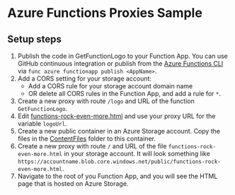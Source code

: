 # Azure Functions Proxies Sample

## Setup steps 

1. Publish the code in GetFunctionLogo to your Function App. You can use GitHub continuous integration or publish from the [Azure Functions CLI](https://www.npmjs.com/package/azure-functions-cli) via `func azure functionapp publish <AppName>`.
1. Add a CORS setting for your storage account:
    - Add a CORS rule for your storage account domain name
    - OR delete all CORS rules in the Function App, and add a rule for `*`. 
1. Create a new proxy with route `/logo` and URL of the function `GetFunctionLogo`.
1. Edit [functions-rock-even-more.html](ContentFiles/functions-rock-even-more.html#L6) and use your proxy URL for the variable `logoUrl`.
1. Create a new public container in an Azure Storage account. Copy the files in the [ContentFiles](ContentFiles) folder to this container. 
1. Create a new proxy with route `/` and URL of the file `functions-rock-even-more.html` in your storage account. It will look something like `https://accountname.blob.core.windows.net/public/functions-rock-even-more.html`.
1. Navigate to the root of you Function App, and you will see the HTML page that is hosted on Azure Storage.